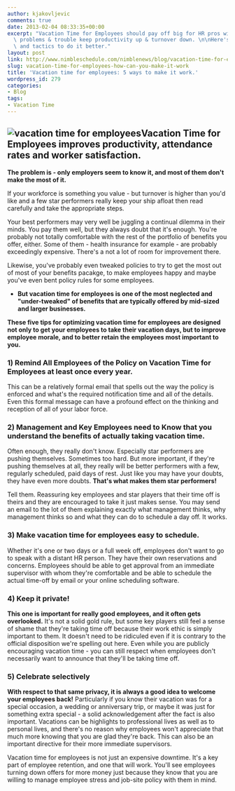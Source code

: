 ```yaml
---
author: kjakovljevic
comments: true
date: 2013-02-04 08:33:35+00:00
excerpt: "Vacation Time for Employees should pay off big for HR pros with retention\
  \ problems & trouble keep productivity up & turnover down. \n\nHere's the strategy\
  \ and tactics to do it better."
layout: post
link: http://www.nimbleschedule.com/nimblenews/blog/vacation-time-for-employees-how-can-you-make-it-work/
slug: vacation-time-for-employees-how-can-you-make-it-work
title: 'Vacation time for employees: 5 ways to make it work.'
wordpress_id: 279
categories:
- Blog
tags:
- Vacation Time
---
```


## ![vacation time for employees](http://www.nimbleschedule.com/wp-content/uploads/2013/02/vacation-time-for-employees.jpg)Vacation Time for Employees improves productivity, attendance rates and worker satisfaction.


**The problem is - only employers seem to know it, and most of them don't make the most of it.**

If your workforce is something you value - but turnover is higher than you'd like and a few star performers really keep your ship afloat then read carefully and take the appropriate steps.

Your best performers may very well be juggling a continual dilemma in their minds. You pay them well, but they always doubt that it's enough. You're probably not totally comfortable with the rest of the portfolio of benefits you offer, either. Some of them - health insurance for example - are probably exceedingly expensive. There's a not a lot of room for improvement there.

Likewise, you've probably even tweaked policies to try to get the most out of most of your benefits pacakge, to make employees happy and maybe you've even bent policy rules for some employees.



	
  * **But vacation time for employees is one of the most neglected and "under-tweaked" of benefits that are typically offered by mid-sized and larger businesses.**


**These five tips for optimizing vacation time for employees are designed not only to get your employees to take their vacation days, but to improve employee morale, and to better retain the employees most important to you.**


### 1) Remind All Employees of the Policy on Vacation Time for Employees at least once every year.


This can be a relatively formal email that spells out the way the policy is enforced and what's the required notification time and all of the details. Even this formal message can have a profound effect on the thinking and reception of all of your labor force.


### 2) Management and Key Employees need to Know that you understand the benefits of actually taking vacation time.


Often enough, they really don't know. Especially star performers are pushing themselves. Sometimes too hard. But more important, if they're pushing themselves at all, they really will be better performers with a few, regularly scheduled, paid days of rest. Just like you may have your doubts, they have even more doubts. **That's what makes them star performers!**

Tell them. Reassuring key employees and star players that their time off is theirs and they are encouraged to take it just makes sense. You may send an email to the lot of them explaining exactly what management thinks, why management thinks so and what they can do to schedule a day off. It works.


### 3) Make vacation time for employees easy to schedule.


Whether it's one or two days or a full week off, employees don't want to go to speak with a distant HR person. They have their own reservations and concerns. Employees should be able to get approval from an immediate supervisor with whom they're comfortable and be able to schedule the actual time-off by email or your online scheduling software.


### 4) Keep it private!


**This one is important for really good employees, and it often gets overlooked.** It's not a solid gold rule, but some key players still feel a sense of shame that they're taking time off because their work ethic is simply important to them. It doesn't need to be ridiculed even if it is contrary to the official disposition we're spelling out here. Even while you are publicly encouraging vacation time - you can still respect when employees don't necessarily want to announce that they'll be taking time off.


### 5) Celebrate selectively


**With respect to that same privacy, it is always a good idea to welcome your employees back!** Particularly if you know their vacation was for a special occasion, a wedding or anniversary trip, or maybe it was just for something extra special - a solid acknowledgement after the fact is also important. Vacations can be highlights to professional lives as well as to personal lives, and there's no reason why employees won't appreciate that much more knowing that you are glad they're back. This can also be an important directive for their more immediate supervisors.

Vacation time for employees is not just an expensive downtime. It's a key part of employee retention, and one that will work. You'll see employees turning down offers for more money just because they know that you are willing to manage employee stress and job-site policy with them in mind.
